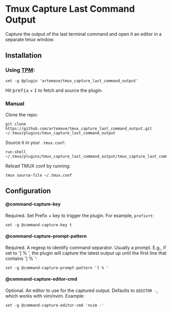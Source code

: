 # Tmux Capture Last Command Output

Capture the output of the last terminal command and open it an editor in a separate tmux window. 

## Installation

### Using [TPM](https://github.com/tmux-plugins/tpm):

    set -g @plugin 'artemave/tmux_capture_last_command_output'

Hit <kbd>prefix</kbd> + <kbd>I</kbd> to fetch and source the plugin.

### Manual

Clone the repo:

    git clone https://github.com/artemave/tmux_capture_last_command_output.git ~/.tmux/plugins/tmux_capture_last_command_output

Source it in your `.tmux.conf`:

    run-shell ~/.tmux/plugins/tmux_capture_last_command_output/tmux_capture_last_command_output.tmux

Reload TMUX conf by running:

    tmux source-file ~/.tmux.conf

## Configuration

#### @command-capture-key

Required. Set Prefix + key to trigger the plugin. For example, `prefix+t`:

```
set -g @command-capture-key t
```

#### @command-capture-prompt-pattern

Required. A regexp to identify command separator. Usually a prompt. E.g., if set to '] % ', the plugin will capture the latest output up until the first line that contains '] % ':

```
set -g @command-capture-prompt-pattern '] % '
```

#### @command-capture-editor-cmd

Optional. An editor to use for the captured output. Defaults to `$EDITOR -`, which works with vim/nvim. Example:

```
set -g @command-capture-editor-cmd 'nvim -'
```
